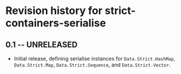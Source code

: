 # Revision history for strict-containers-serialise

## 0.1 -- UNRELEASED

- Initial release, defining serialise instances for `Data.Strict.HashMap`,
  `Data.Strict.Map`, `Data.Strict.Sequence`, and `Data.Strict.Vector`.
